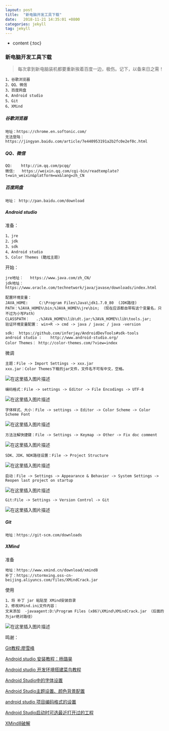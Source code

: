 ```yaml
---
layout: post
title:  "新电脑开发工具下载"
date:   2018-11-21 14:35:01 +0800
categories: jekyll
tag: jekyll
---
```


* content
{:toc}

### 新电脑开发工具下载
>每次拿到新电脑装机都要重新挨着百度一边，极伤。记下，以备来日之需！
```
1、谷歌浏览器
2、QQ、微信
3、百度网盘
4、Android studio
5、Git
6、XMind
```
##### 谷歌浏览器
~~~
地址：https://chrome.en.softonic.com/
无法登陆：https://jingyan.baidu.com/article/7e440953191a2b2fc0e2ef0c.html
~~~
##### QQ、微信
~~~
QQ:    http://im.qq.com/pcqq/
微信:   https://weixin.qq.com/cgi-bin/readtemplate?t=win_weixin&platform=wx&lang=zh_CN
~~~
##### 百度网盘
~~~
地址： http://pan.baidu.com/download
~~~
##### Android studio

准备：
~~~
1、jre
2、jdk
3、sdk
4、Android studio
5、Color Themes (酷炫主题)
~~~
开始：
~~~
jre地址：   https://www.java.com/zh_CN/
jdk地址：  https://www.oracle.com/technetwork/java/javase/downloads/index.html

配置环境变量： 
JAVA_HOME:     C:\Program Files\Java\jdk1.7.0_80  (JDK路径)
PATH：%JAVA_HOME%\bin;%JAVA_HOME%\jre\bin; （现在应该都自带有这个变量名，只不过为小写Path）
CLASSPATH：   .;%JAVA_HOME%\lib\dt.jar;%JAVA_HOME%\lib\tools.jar;
验证环境变量配置： win+R -> cmd -> java / javac / java -version

sdk:  https://github.com/inferjay/AndroidDevTools#sdk-tools
android studio :    http://www.android-studio.org/
Color Themes： http://color-themes.com/?view=index
~~~
微调
```
主题：File -> Import Settings -> xxx.jar
xxx.jar：Color Themes下载的jar文件，文件名不可有中文，空格。
```
![在这里插入图片描述](https://img-blog.csdnimg.cn/20181029154332207.png?x-oss-process=image/watermark,type_ZmFuZ3poZW5naGVpdGk,shadow_10,text_aHR0cHM6Ly9ibG9nLmNzZG4ubmV0L3FxXzM2NTc2NzM4,size_27,color_FFFFFF,t_70)
~~~
编码格式：File -> settings -> Editor -> File Encodings -> UTF-8
~~~
![在这里插入图片描述](https://img-blog.csdnimg.cn/20181029154600823.png?x-oss-process=image/watermark,type_ZmFuZ3poZW5naGVpdGk,shadow_10,text_aHR0cHM6Ly9ibG9nLmNzZG4ubmV0L3FxXzM2NTc2NzM4,size_27,color_FFFFFF,t_70)
~~~
字体样式、大小：File -> settings -> Editor -> Color Scheme -> Color Scheme Font 
~~~
![在这里插入图片描述](https://img-blog.csdnimg.cn/20181029154806891.png?x-oss-process=image/watermark,type_ZmFuZ3poZW5naGVpdGk,shadow_10,text_aHR0cHM6Ly9ibG9nLmNzZG4ubmV0L3FxXzM2NTc2NzM4,size_27,color_FFFFFF,t_70)
~~~
方法注解快捷键：File -> Settings -> Keymap -> Other -> Fix doc comment 
~~~
![在这里插入图片描述](https://img-blog.csdnimg.cn/20181029155318793.png?x-oss-process=image/watermark,type_ZmFuZ3poZW5naGVpdGk,shadow_10,text_aHR0cHM6Ly9ibG9nLmNzZG4ubmV0L3FxXzM2NTc2NzM4,size_27,color_FFFFFF,t_70)
~~~
SDK、JDK、NDK路径设置：File -> Project Structure 
~~~
![在这里插入图片描述](https://img-blog.csdnimg.cn/20181029155724211.png?x-oss-process=image/watermark,type_ZmFuZ3poZW5naGVpdGk,shadow_10,text_aHR0cHM6Ly9ibG9nLmNzZG4ubmV0L3FxXzM2NTc2NzM4,size_27,color_FFFFFF,t_70)
~~~
启动：File -> Settings -> Appearance & Behavior -> System Settings -> Reopen last project on startup
~~~
![在这里插入图片描述](https://img-blog.csdnimg.cn/20181029160235922.png?x-oss-process=image/watermark,type_ZmFuZ3poZW5naGVpdGk,shadow_10,text_aHR0cHM6Ly9ibG9nLmNzZG4ubmV0L3FxXzM2NTc2NzM4,size_27,color_FFFFFF,t_70)
~~~
Git:File -> Settings -> Version Control -> Git 
~~~
![在这里插入图片描述](https://img-blog.csdnimg.cn/20181029160514399.png?x-oss-process=image/watermark,type_ZmFuZ3poZW5naGVpdGk,shadow_10,text_aHR0cHM6Ly9ibG9nLmNzZG4ubmV0L3FxXzM2NTc2NzM4,size_27,color_FFFFFF,t_70)
##### Git
~~~
地址：https://git-scm.com/downloads
~~~
##### XMind
准备
~~~
地址：https://www.xmind.cn/download/xmind8
补丁：https://stormxing.oss-cn-beijing.aliyuncs.com/files/XMindCrack.jar
~~~
使用
~~~
1、将 补丁 jar 粘贴至 XMind安装目录
2、修改XMind.ini文件内容：
文末添加  -javaagent:D:\Program Files (x86)\XMind\XMindCrack.jar （后面的为jar绝对路径）
~~~
![在这里插入图片描述](https://img-blog.csdnimg.cn/20181029161641848.png?x-oss-process=image/watermark,type_ZmFuZ3poZW5naGVpdGk,shadow_10,text_aHR0cHM6Ly9ibG9nLmNzZG4ubmV0L3FxXzM2NTc2NzM4,size_27,color_FFFFFF,t_70)

鸣谢：

[Git教程:廖雪峰](https://www.liaoxuefeng.com/wiki/0013739516305929606dd18361248578c67b8067c8c017b000)

[Android studio 安装教程：杨璐昊](https://www.cnblogs.com/yanglh6-jyx/p/Android_AS_Configuration.html)

[Android studio 开发环境搭建菜鸟教程](http://www.runoob.com/android/android-environment-setup.html)

[Android Studio中的字体设置](https://blog.csdn.net/student9128/article/details/73909895)

[Android Studio主题设置、颜色背景配置](https://blog.csdn.net/cc20032706/article/details/71598529)

[android studio 项目编码格式的设置](https://blog.csdn.net/lp120660021/article/details/47831199)

[Android Studio启动时可选最近打开过的工程](https://blog.csdn.net/ks7638246/article/details/80408816)

[XMind8破解](https://blog.csdn.net/qq_35911589/article/details/81901868)




